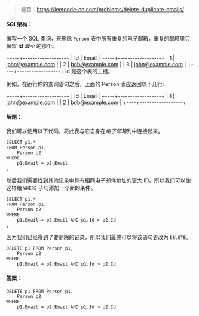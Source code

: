 > 题目：https://leetcode-cn.com/problems/delete-duplicate-emails/

#### SQL架构：

编写一个 SQL 查询，来删除 `Person` 表中所有重复的电子邮箱，重复的邮箱里只保留 **Id** *最小* 的那个。

+----+------------------+
| Id | Email            |
+----+------------------+
| 1  | john@example.com |
| 2  | bob@example.com  |
| 3  | john@example.com |
+----+------------------+
Id 是这个表的主键。

例如，在运行你的查询语句之后，上面的 Person 表应返回以下几行:

+----+------------------+
| Id | Email            |
+----+------------------+
| 1  | john@example.com |
| 2  | bob@example.com  |
+----+------------------+





#### 解题：

我们可以使用以下代码，将此表与它自身在*电子邮箱*列中连接起来。

```mysql
SELECT p1.*
FROM Person p1,
    Person p2
WHERE
    p1.Email = p2.Email
;
```

然后我们需要找到其他记录中具有相同电子邮件地址的更大 ID。所以我们可以像这样给 `WHERE` 子句添加一个新的条件。

```mysql
SELECT p1.*
FROM Person p1,
    Person p2
WHERE
    p1.Email = p2.Email AND p1.Id > p2.Id
;
```

因为我们已经得到了要删除的记录，所以我们最终可以将该语句更改为 `DELETE`。

```mysql
DELETE p1 FROM Person p1,
    Person p2
WHERE
    p1.Email = p2.Email AND p1.Id > p2.Id
```



#### 答案：

```mysql
DELETE p1 FROM Person p1,
    Person p2
WHERE
    p1.Email = p2.Email AND p1.Id > p2.Id
```

